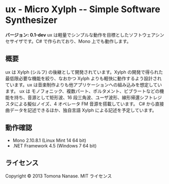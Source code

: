 # ux - Micro Xylph -- Simple Software Synthesizer

**バージョン: 0.1-dev**
ux は軽量でシンプルな動作を目標としたソフトウェアシンセサイザです。C# で作られており、Mono 上でも動作します。

## 概要

ux は Xylph (シルフ) の後継として開発されています。Xylph の開発で得られた最低限必要な機能を絞り、なおかつ Xylph よりも軽快に動作するよう設計されています。ux は音楽制作よりも他アプリケーションへの組み込みを想定しています。
ux は モノフォニック、複数パート、ポルタメント、ビブラートなどの機能を持ち、音源として矩形波、16 段三角波、ユーザ波形、線形帰還シフトレジスタによる擬似ノイズ、4 オペレータ FM 音源を搭載しています。
C# から直接曲データを記述できるほか、独自言語 Xylph による記述を予定しています。

## 動作確認
* Mono 2.10.8.1 (Linux Mint 14 64 bit)
* .NET Framework 4.5 (Windows 7 64 bit)

## ライセンス
Copyright &copy; 2013 Tomona Nanase.
MIT ライセンス
